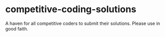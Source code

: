 # competitive-coding-solutions
A haven for all competitive coders to submit their solutions. Please use in good faith.

